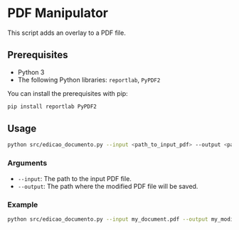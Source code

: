 # PDF Manipulator

This script adds an overlay to a PDF file.

## Prerequisites

- Python 3
- The following Python libraries: `reportlab`, `PyPDF2`

You can install the prerequisites with pip:

```bash
pip install reportlab PyPDF2
```

## Usage

```bash
python src/edicao_documento.py --input <path_to_input_pdf> --output <path_to_output_pdf>
```

### Arguments

- `--input`: The path to the input PDF file.
- `--output`: The path where the modified PDF file will be saved.

### Example

```bash
python src/edicao_documento.py --input my_document.pdf --output my_modified_document.pdf
```